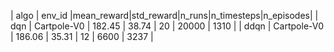 | algo | env_id |mean_reward|std_reward|n_runs|n_timesteps|n_episodes|
| dqn | Cartpole-V0 | 182.45 | 38.74 | 20 | 20000 | 1310 |
| ddqn | Cartpole-V0 | 186.06 | 35.31 | 12 | 6600 | 3237 |




